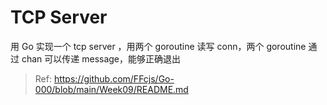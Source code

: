 # TCP Server

用 Go 实现一个 tcp server ，用两个 goroutine 读写 conn，两个 goroutine 通过 chan 可以传递 message，能够正确退出

> Ref: https://github.com/FFcjs/Go-000/blob/main/Week09/README.md

<!-- TODO!!! -->